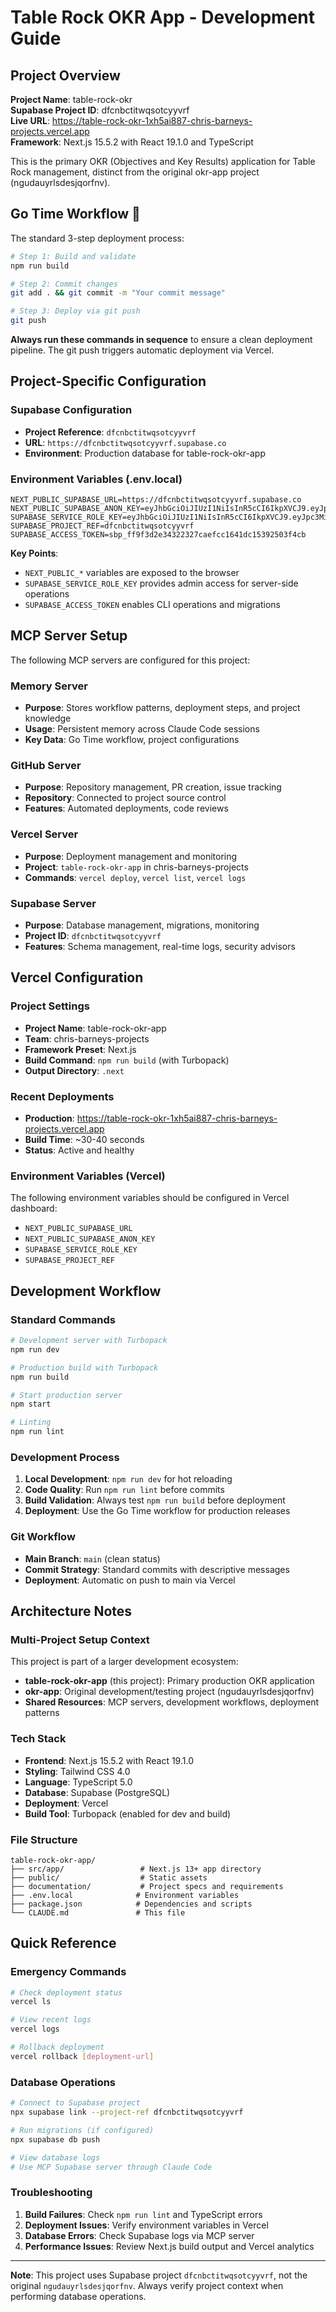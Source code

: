# Table Rock OKR App - Development Guide

## Project Overview
**Project Name**: table-rock-okr  
**Supabase Project ID**: dfcnbctitwqsotcyyvrf  
**Live URL**: https://table-rock-okr-1xh5ai887-chris-barneys-projects.vercel.app  
**Framework**: Next.js 15.5.2 with React 19.1.0 and TypeScript  

This is the primary OKR (Objectives and Key Results) application for Table Rock management, distinct from the original okr-app project (ngudauyrlsdesjqorfnv).

## Go Time Workflow 🚀

The standard 3-step deployment process:

```bash
# Step 1: Build and validate
npm run build

# Step 2: Commit changes
git add . && git commit -m "Your commit message"

# Step 3: Deploy via git push
git push
```

**Always run these commands in sequence** to ensure a clean deployment pipeline. The git push triggers automatic deployment via Vercel.

## Project-Specific Configuration

### Supabase Configuration
- **Project Reference**: `dfcnbctitwqsotcyyvrf`
- **URL**: `https://dfcnbctitwqsotcyyvrf.supabase.co`
- **Environment**: Production database for table-rock-okr-app

### Environment Variables (.env.local)
```env
NEXT_PUBLIC_SUPABASE_URL=https://dfcnbctitwqsotcyyvrf.supabase.co
NEXT_PUBLIC_SUPABASE_ANON_KEY=eyJhbGciOiJIUzI1NiIsInR5cCI6IkpXVCJ9.eyJpc3MiOiJzdXBhYmFzZSIsInJlZiI6ImRmY25iY3RpdHdxc290Y3l5dnJmIiwicm9sZSI6ImFub24iLCJpYXQiOjE3NTY4NjA5MjIsImV4cCI6MjA3MjQzNjkyMn0.0pnuGT7Z2fwJyfkmfdQKkj0wAdugRk7qizD4bYvx8f4
SUPABASE_SERVICE_ROLE_KEY=eyJhbGciOiJIUzI1NiIsInR5cCI6IkpXVCJ9.eyJpc3MiOiJzdXBhYmFzZSIsInJlZiI6ImRmY25iY3RpdHdxc290Y3l5dnJmIiwicm9sZSI6InNlcnZpY2Vfcm9sZSIsImlhdCI6MTc1Njg2MDkyMiwiZXhwIjoyMDcyNDM2OTIyfQ.YOSyOQRy8vNNgkjtvuFy6Nb4vImSnu6H5NolBCNBTkM
SUPABASE_PROJECT_REF=dfcnbctitwqsotcyyvrf
SUPABASE_ACCESS_TOKEN=sbp_ff9f3d2e34322327caefcc1641dc15392503f4cb
```

**Key Points**:
- `NEXT_PUBLIC_*` variables are exposed to the browser
- `SUPABASE_SERVICE_ROLE_KEY` provides admin access for server-side operations
- `SUPABASE_ACCESS_TOKEN` enables CLI operations and migrations

## MCP Server Setup

The following MCP servers are configured for this project:

### Memory Server
- **Purpose**: Stores workflow patterns, deployment steps, and project knowledge
- **Usage**: Persistent memory across Claude Code sessions
- **Key Data**: Go Time workflow, project configurations

### GitHub Server
- **Purpose**: Repository management, PR creation, issue tracking
- **Repository**: Connected to project source control
- **Features**: Automated deployments, code reviews

### Vercel Server  
- **Purpose**: Deployment management and monitoring
- **Project**: `table-rock-okr-app` in chris-barneys-projects
- **Commands**: `vercel deploy`, `vercel list`, `vercel logs`

### Supabase Server
- **Purpose**: Database management, migrations, monitoring  
- **Project ID**: `dfcnbctitwqsotcyyvrf`
- **Features**: Schema management, real-time logs, security advisors

## Vercel Configuration

### Project Settings
- **Project Name**: table-rock-okr-app
- **Team**: chris-barneys-projects
- **Framework Preset**: Next.js
- **Build Command**: `npm run build` (with Turbopack)
- **Output Directory**: `.next`

### Recent Deployments
- **Production**: https://table-rock-okr-1xh5ai887-chris-barneys-projects.vercel.app
- **Build Time**: ~30-40 seconds
- **Status**: Active and healthy

### Environment Variables (Vercel)
The following environment variables should be configured in Vercel dashboard:
- `NEXT_PUBLIC_SUPABASE_URL`
- `NEXT_PUBLIC_SUPABASE_ANON_KEY`
- `SUPABASE_SERVICE_ROLE_KEY`
- `SUPABASE_PROJECT_REF`

## Development Workflow

### Standard Commands
```bash
# Development server with Turbopack
npm run dev

# Production build with Turbopack  
npm run build

# Start production server
npm start

# Linting
npm run lint
```

### Development Process
1. **Local Development**: `npm run dev` for hot reloading
2. **Code Quality**: Run `npm run lint` before commits
3. **Build Validation**: Always test `npm run build` before deployment
4. **Deployment**: Use the Go Time workflow for production releases

### Git Workflow
- **Main Branch**: `main` (clean status)
- **Commit Strategy**: Standard commits with descriptive messages
- **Deployment**: Automatic on push to main via Vercel

## Architecture Notes

### Multi-Project Setup Context
This project is part of a larger development ecosystem:

- **table-rock-okr-app** (this project): Primary production OKR application
- **okr-app**: Original development/testing project (ngudauyrlsdesjqorfnv)
- **Shared Resources**: MCP servers, development workflows, deployment patterns

### Tech Stack
- **Frontend**: Next.js 15.5.2 with React 19.1.0
- **Styling**: Tailwind CSS 4.0
- **Language**: TypeScript 5.0
- **Database**: Supabase (PostgreSQL)
- **Deployment**: Vercel
- **Build Tool**: Turbopack (enabled for dev and build)

### File Structure
```
table-rock-okr-app/
├── src/app/                 # Next.js 13+ app directory
├── public/                  # Static assets
├── documentation/           # Project specs and requirements
├── .env.local              # Environment variables
├── package.json            # Dependencies and scripts
└── CLAUDE.md               # This file
```

## Quick Reference

### Emergency Commands
```bash
# Check deployment status
vercel ls

# View recent logs  
vercel logs

# Rollback deployment
vercel rollback [deployment-url]
```

### Database Operations
```bash
# Connect to Supabase project
npx supabase link --project-ref dfcnbctitwqsotcyyvrf

# Run migrations (if configured)
npx supabase db push

# View database logs
# Use MCP Supabase server through Claude Code
```

### Troubleshooting
1. **Build Failures**: Check `npm run lint` and TypeScript errors
2. **Deployment Issues**: Verify environment variables in Vercel
3. **Database Errors**: Check Supabase logs via MCP server
4. **Performance Issues**: Review Next.js build output and Vercel analytics

---

**Note**: This project uses Supabase project `dfcnbctitwqsotcyyvrf`, not the original `ngudauyrlsdesjqorfnv`. Always verify project context when performing database operations.